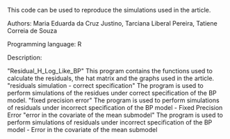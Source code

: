 This code can be used to reproduce the simulations used in the article.

Authors:
Maria Eduarda da Cruz Justino, Tarciana Liberal Pereira, Tatiene Correia de Souza

Programming language:
R

Description:

"Residual_H_Log_Like_BP"
This program contains the functions used to calculate the residuals, the hat matrix and the graphs used in the article.
"residuals simulation - correct specification" 
The program is used to perform simulations of the residues under correct specification of the BP model.
"fixed precision error"
The program is used to perform simulations of residuals under incorrect specification of the BP model - Fixed Precision Error
"error in the covariate of the mean submodel"
The program is used to perform simulations of residuals under incorrect specification of the BP model - Error in the covariate of the mean submodel

